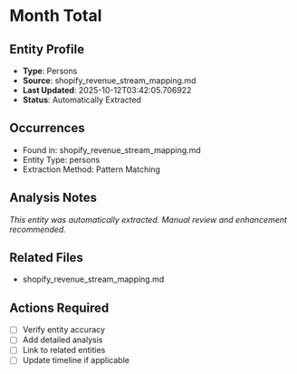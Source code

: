 # Month Total

## Entity Profile
- **Type**: Persons
- **Source**: shopify_revenue_stream_mapping.md
- **Last Updated**: 2025-10-12T03:42:05.706922
- **Status**: Automatically Extracted

## Occurrences
- Found in: shopify_revenue_stream_mapping.md
- Entity Type: persons
- Extraction Method: Pattern Matching

## Analysis Notes
*This entity was automatically extracted. Manual review and enhancement recommended.*

## Related Files
- shopify_revenue_stream_mapping.md

## Actions Required
- [ ] Verify entity accuracy
- [ ] Add detailed analysis
- [ ] Link to related entities
- [ ] Update timeline if applicable
